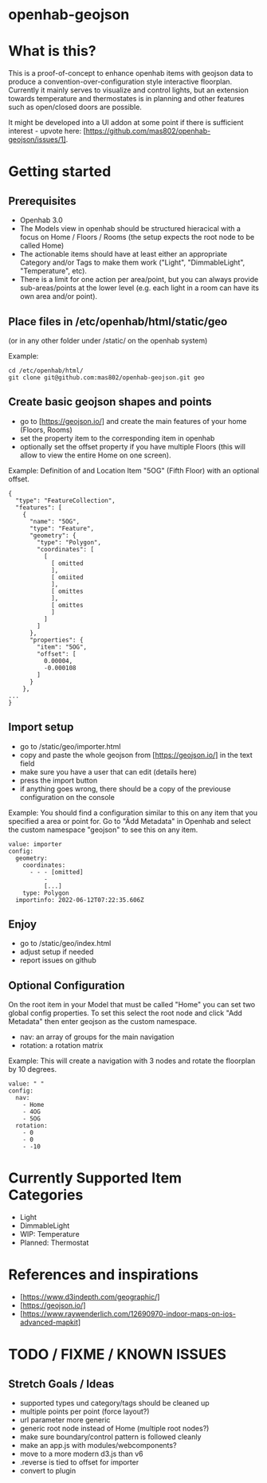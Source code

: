 # openhab-geojson

# What is this?

This is a proof-of-concept to enhance openhab items with geojson data to produce a convention-over-configuration style interactive floorplan. 
Currently it mainly serves to visualize and control lights, but an extension towards temperature and thermostates is in planning
and other features such as open/closed doors are possible.

It might be developed into a UI addon at some point if there is sufficient interest - upvote here: [https://github.com/mas802/openhab-geojson/issues/1].

# Getting started

## Prerequisites

- Openhab 3.0
- The Models view in openhab should be structured hieracical with a focus on Home / Floors / Rooms (the setup expects the root node to be called Home)
- The actionable items should have at least either an appropriate Category and/or Tags to make them work ("Light", "DimmableLight", "Temperature", etc).
- There is a limit for one action per area/point, but you can always provide sub-areas/points at the lower level 
(e.g. each light in a room can have its own area and/or point).

## Place files in /etc/openhab/html/static/geo 

(or in any other folder under /static/ on the openhab system)

Example:
```
cd /etc/openhab/html/
git clone git@github.com:mas802/openhab-geojson.git geo 
```

## Create basic geojson shapes and points

- go to [https://geojson.io/] and create the main features of your home (Floors, Rooms)
- set the property item to the corresponding item in openhab
- optionally set the offset property if you have multiple Floors (this will allow to view the entire Home on one screen).

Example: Definition of and Location Item "5OG" (Fifth Floor) with an optional offset.
```
{
  "type": "FeatureCollection",
  "features": [
    {
      "name": "5OG",
      "type": "Feature",
      "geometry": {
        "type": "Polygon",
        "coordinates": [
          [
            [ omitted
            ],
            [ omiited
            ],
            [ omittes
            ],
            [ omittes
            ]
          ]
        ]
      },
      "properties": {
        "item": "5OG",
        "offset": [
          0.00004,
          -0.000108
        ]
      }
    },
...
}
```

## Import setup

- go to /static/geo/importer.html
- copy and paste the whole geojson from [https://geojson.io/] in the text field
- make sure you have a user that can edit (details here)
- press the import button
- if anything goes wrong, there should be a copy of the previouse configuration on the console

Example: You should find a configuration similar to this on any item that you specified a area or point for. Go to "Ädd Metadata" in Openhab and select the custom namespace "geojson" to see this on any item.

```
value: importer
config:
  geometry:
    coordinates:
      - - - [omitted]
          - 
          [...]
    type: Polygon
  importinfo: 2022-06-12T07:22:35.606Z
```

## Enjoy

- go to /static/geo/index.html
- adjust setup if needed
- report issues on github

## Optional Configuration

On the root item in your Model that must be called "Home" you can set two global config properties.
To set this select the root node and click "Add Metadata" then enter geojson as the custom namespace.

- nav: an array of groups for the main navigation 
- rotation: a rotation matrix

Example: This will create a navigation with 3 nodes and rotate the floorplan by 10 degrees.
```
value: " "
config:
  nav:
    - Home
    - 4OG
    - 5OG
  rotation:
    - 0
    - 0
    - -10
```

# Currently Supported Item Categories

- Light
- DimmableLight
- WIP: Temperature
- Planned: Thermostat

# References and inspirations

- [https://www.d3indepth.com/geographic/]
- [https://geojson.io/]
- [https://www.raywenderlich.com/12690970-indoor-maps-on-ios-advanced-mapkit]

# TODO / FIXME / KNOWN ISSUES

## Stretch Goals / Ideas

- supported types und category/tags should be cleaned up
- multiple points per point (force layout?)
- url parameter more generic
- generic root node instead of Home (multiple root nodes?)
- make sure boundary/control pattern is followed cleanly
- make an app.js with modules/webcomponents?
- move to a more modern d3.js than v6
- .reverse is tied to offset for importer
- convert to plugin
